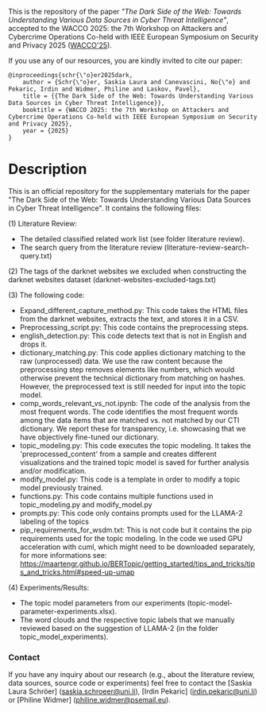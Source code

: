 This is the repository of the paper _"The Dark Side of the Web: Towards Understanding Various Data Sources in Cyber Threat Intelligence"_, accepted to the WACCO 2025: the 7th Workshop on Attackers and Cybercrime Operations Co-held with IEEE European Symposium on Security and Privacy 2025 ([WACCO'25](https://www.wacco-workshop.org/)).

If you use any of our resources, you are kindly invited to cite our paper:

```
@inproceedings{schr{\"o}er2025dark,
    author = {Schr{\"o}er, Saskia Laura and Canevascini, No{\"e} and Pekaric, Irdin and Widmer, Philine and Laskov, Pavel},
    title = {{The Dark Side of the Web: Towards Understanding Various Data Sources in Cyber Threat Intelligence}},
    booktitle = {WACCO 2025: the 7th Workshop on Attackers and Cybercrime Operations Co-held with IEEE European Symposium on Security and Privacy 2025},
    year = {2025}
}

```

# Description

This is an official repository for the supplementary materials for the paper "The Dark Side of the Web: Towards Understanding Various Data Sources in Cyber Threat Intelligence". It contains the following files:

(1) Literature Review:
  - The detailed classified related work list (see folder literature review).
  - The search query from the literature review (literature-review-search-query.txt)

(2) The tags of the darknet websites we excluded when constructing the darknet websites dataset (darknet-websites-excluded-tags.txt)
    
(3) The following code:
  - Expand_different_capture_method.py: This code takes the HTML files from the darknet websites, extracts the text, and stores it in a CSV.
  - Preprocessing_script.py: This code contains the preprocessing steps.
  - english_detection.py: This code detects text that is not in English and drops it.
  - dictionary_matching.py: This code applies dictionary matching to the raw (unprocessed) data. We use the raw content because the preprocessing step removes elements like numbers, which would otherwise prevent the technical dictionary from matching on hashes. However, the preprocessed text is still needed for input into the topic model.
  - comp_words_relevant_vs_not.ipynb: The code of the analysis from the most frequent words. The code identifies the most frequent words among the data items that are matched vs. not matched by our CTI dictionary. We report these for transparency, i.e. showcasing that we have objectively fine-tuned our dictionary.
  - topic_modeling.py: This code executes the topic modeling. It takes the 'preprocessed_content' from a sample and creates different visualizations and the trained topic model is saved for further analysis and/or modification.
  - modify_model.py: This code is a template in order to modify a topic model previously trained.
  - functions.py: This code contains multiple functions used in topic_modeling.py and modify_model.py
  - prompts.py: This code only contains prompts used for the LLAMA-2 labeling of the topics
  - pip_requirements_for_wsdm.txt: This is not code but it contains the pip requirements used for the topic modeling. In the code we used GPU acceleration with cuml, which might need to be downloaded separately, for more informations see: https://maartengr.github.io/BERTopic/getting_started/tips_and_tricks/tips_and_tricks.html#speed-up-umap

(4) Experiments/Results:
  - The topic model parameters from our experiments (topic-model-parameter-experiments.xlsx).
  - The word clouds and the respective topic labels that we manually reviewed based on the suggestion of LLAMA-2 (in the folder topic_model_experiments).
    
### Contact

If you have any inquiry about our research (e.g., about the literature review, data sources, source code or experiments) feel free to contact the [Saskia Laura Schröer] (saskia.schroeer@uni.li), [Irdin Pekaric] (irdin.pekaric@uni.li) or [Philine Widmer] (philine.widmer@psemail.eu).




